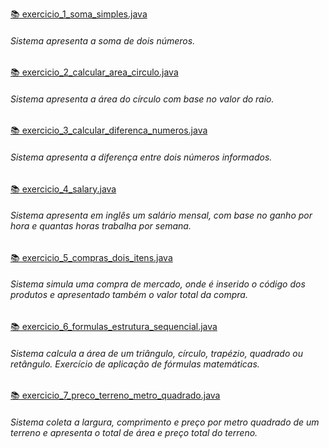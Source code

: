 [📚 exercicio_1_soma_simples.java](https://github.com/AlianeAmaral/JAVA_estruturas_sequenciais/estruturas_sequenciais/exercicio_1_soma_simples.java)
    <h6>Sistema apresenta a soma de dois números.</h6>

[📚 exercicio_2_calcular_area_circulo.java](https://github.com/AlianeAmaral/JAVA_estruturas_sequenciais/blob/main/exercicio_2_calcular_area_circulo.java)
    <h6>Sistema apresenta a área do círculo com base no valor do raio.</h6>

[📚 exercicio_3_calcular_diferenca_numeros.java](https://github.com/AlianeAmaral/JAVA_estruturas_sequenciais/blob/main/exercicio_3_calcular_diferenca_numeros.java)
    <h6>Sistema apresenta a diferença entre dois números informados.</h6>

[📚 exercicio_4_salary.java](https://github.com/AlianeAmaral/JAVA_estruturas_sequenciais/blob/main/exercicio_4_salary.java)
    <h6>Sistema apresenta em inglês um salário mensal, com base no ganho por hora e quantas horas trabalha por semana.</h6>

[📚 exercicio_5_compras_dois_itens.java](https://github.com/AlianeAmaral/JAVA_estruturas_sequenciais/blob/main/exercicio_5_compras_dois_itens.java)
    <h6>Sistema simula uma compra de mercado, onde é inserido o código dos produtos e apresentado também o valor total da compra.</h6>

[📚 exercicio_6_formulas_estrutura_sequencial.java](https://github.com/AlianeAmaral/JAVA_estruturas_sequenciais/blob/main/exercicio_6_formulas_estrutura_sequencial.java)
    <h6>Sistema calcula a área de um triângulo, círculo, trapézio, quadrado ou retângulo. Exercício de aplicação de fórmulas matemáticas.</h6>

[📚 exercicio_7_preco_terreno_metro_quadrado.java](https://github.com/AlianeAmaral/JAVA_estruturas_sequenciais/blob/main/exercicio_7_preco_terreno_metro_quadrado.java)
    <h6>Sistema coleta a largura, comprimento e preço por metro quadrado de um terreno e apresenta o total de área e preço total do terreno.</h6> 
